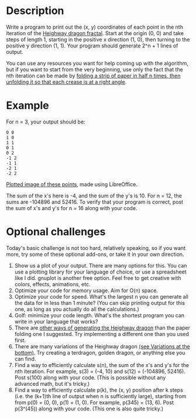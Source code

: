 # Description

Write a program to print out the (x, y) coordinates of each point in the nth iteration of the [Heighway dragon fractal](http://www-user.uni-bremen.de/schmuhl/fractals/dragon_curve_o12.png). Start at the origin (0, 0) and take steps of length 1, starting in the positive x direction (1, 0), then turning to the positive y direction (1, 1). Your program should generate 2^n + 1 lines of output.

You can use any resources you want for help coming up with the algorithm, but if you want to start from the very beginning, use only the fact that the nth iteration can be made by [folding a strip of paper in half n times, then unfolding it so that each crease is at a right angle](http://www.cutoutfoldup.com/images/0216-s03b.jpg).

# Example

For n = 3, your output should be:

    0 0
    1 0
    1 1
    0 1
    0 2
    -1 2
    -1 1
    -2 1
    -2 2

[Plotted image of these points](http://i.imgur.com/3sCzNyG.png), made using LibreOffice.

The sum of the x's here is -4, and the sum of the y's is 10. For n = 12, the sums are -104896 and 52416. To verify that your program is correct, post the sum of x's and y's for n = 16 along with your code.

# Optional challenges

Today's basic challenge is not too hard, relatively speaking, so if you want more, try some of these optional add-ons, or take it in your own direction.

1. Show us a plot of your output. There are many options for this. You can use a plotting library for your language of choice, or use a spreadsheet like I did. gnuplot is another free option. Feel free to get creative with colors, effects, animations, etc.
1. Optimize your code for memory usage. Aim for O(n) space.
1. Optimize your code for speed. What's the largest n you can generate all the data for in less than 1 minute? (You can skip printing output for this one, as long as you actually do all the calculations.)
1. Golf: minimize your code length. What's the shortest program you can write in your language that works?
1. There are [other ways of generating the Heighway dragon](http://i.imgur.com/n30yp.gif) than the paper folding one I suggested. Try implementing a different one than you used first.
1. There are many variations of the Heighway dragon [(see Variations at the bottom)](http://ecademy.agnesscott.edu/~lriddle/ifs/heighway/heighway.htm). Try creating a terdragon, golden dragon, or anything else you can find.
1. Find a way to efficiently calculate s(n), the sum of the x's and y's for the nth iteration. For example, s(3) = (-4, 10) and s(12) = (-104896, 52416). Post s(100) along with your code. (This is possible without any advanced math, but it's tricky.)
1. Find a way to efficiently calculate p(k), the (x, y) position after k steps (i.e. the (k+1)th line of output when n is sufficiently large), starting from from p(0) = (0, 0), p(1) = (1, 0). For example, p(345) = (13, 6). Post p(3^(45)) along with your code. (This one is also quite tricky.)